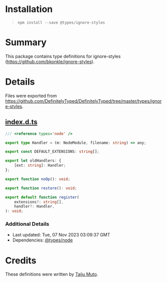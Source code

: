 # Installation
> `npm install --save @types/ignore-styles`

# Summary
This package contains type definitions for ignore-styles (https://github.com/bkonkle/ignore-styles).

# Details
Files were exported from https://github.com/DefinitelyTyped/DefinitelyTyped/tree/master/types/ignore-styles.
## [index.d.ts](https://github.com/DefinitelyTyped/DefinitelyTyped/tree/master/types/ignore-styles/index.d.ts)
````ts
/// <reference types='node' />

export type Handler = (m: NodeModule, filename: string) => any;

export const DEFAULT_EXTENSIONS: string[];

export let oldHandlers: {
    [ext: string]: Handler;
};

export function noOp(): void;

export function restore(): void;

export default function register(
    extensions?: string[],
    handler?: Handler,
): void;

````

### Additional Details
 * Last updated: Tue, 07 Nov 2023 03:09:37 GMT
 * Dependencies: [@types/node](https://npmjs.com/package/@types/node)

# Credits
These definitions were written by [Taiju Muto](https://github.com/tai2).
